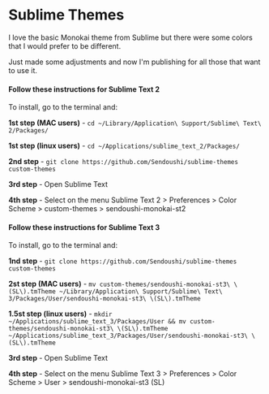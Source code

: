Sublime Themes
==============

I love the basic Monokai theme from Sublime but there were some colors that I would prefer to be different.

Just made some adjustments and now I'm publishing for all those that want to use it.

#### Follow these instructions for Sublime Text 2

To install, go to the terminal and:

**1st step (MAC users)** - `cd ~/Library/Application\ Support/Sublime\ Text\ 2/Packages/`

**1st step (linux users)** - `cd ~/Applications/sublime_text_2/Packages/`

**2nd step** - `git clone https://github.com/Sendoushi/sublime-themes custom-themes`

**3rd step** - Open Sublime Text

**4th step** - Select on the menu Sublime Text 2 > Preferences > Color Scheme > custom-themes > sendoushi-monokai-st2

#### Follow these instructions for Sublime Text 3

To install, go to the terminal and:

**1nd step** - `git clone https://github.com/Sendoushi/sublime-themes custom-themes`

**2st step (MAC users)** - `mv custom-themes/sendoushi-monokai-st3\ \(SL\).tmTheme ~/Library/Application\ Support/Sublime\ Text\ 3/Packages/User/sendoushi-monokai-st3\ \(SL\).tmTheme`

**1.5st step (linux users)** - `mkdir ~/Applications/sublime_text_3/Packages/User && mv custom-themes/sendoushi-monokai-st3\ \(SL\).tmTheme ~/Applications/sublime_text_3/Packages/User/sendoushi-monokai-st3\ \(SL\).tmTheme`

**3rd step** - Open Sublime Text

**4th step** - Select on the menu Sublime Text 3 > Preferences > Color Scheme > User > sendoushi-monokai-st3 (SL)
